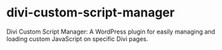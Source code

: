 # divi-custom-script-manager
Divi Custom Script Manager: A WordPress plugin for easily managing and loading custom JavaScript on specific Divi pages.
